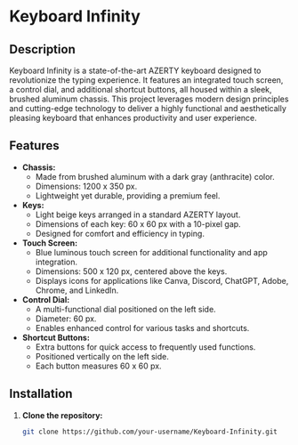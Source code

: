 # Keyboard Infinity

## Description
Keyboard Infinity is a state-of-the-art AZERTY keyboard designed to revolutionize the typing experience. It features an integrated touch screen, a control dial, and additional shortcut buttons, all housed within a sleek, brushed aluminum chassis. This project leverages modern design principles and cutting-edge technology to deliver a highly functional and aesthetically pleasing keyboard that enhances productivity and user experience.

## Features
- **Chassis:**
  - Made from brushed aluminum with a dark gray (anthracite) color.
  - Dimensions: 1200 x 350 px.
  - Lightweight yet durable, providing a premium feel.
- **Keys:**
  - Light beige keys arranged in a standard AZERTY layout.
  - Dimensions of each key: 60 x 60 px with a 10-pixel gap.
  - Designed for comfort and efficiency in typing.
- **Touch Screen:**
  - Blue luminous touch screen for additional functionality and app integration.
  - Dimensions: 500 x 120 px, centered above the keys.
  - Displays icons for applications like Canva, Discord, ChatGPT, Adobe, Chrome, and LinkedIn.
- **Control Dial:**
  - A multi-functional dial positioned on the left side.
  - Diameter: 60 px.
  - Enables enhanced control for various tasks and shortcuts.
- **Shortcut Buttons:**
  - Extra buttons for quick access to frequently used functions.
  - Positioned vertically on the left side.
  - Each button measures 60 x 60 px.

## Installation
1. **Clone the repository:**
   ```sh
   git clone https://github.com/your-username/Keyboard-Infinity.git
